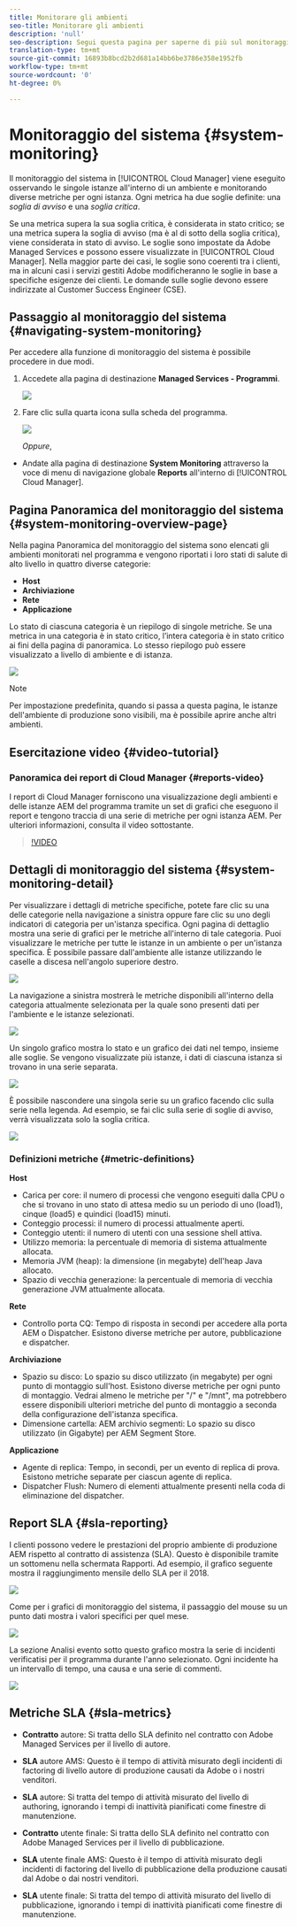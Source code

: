 ```yaml
---
title: Monitorare gli ambienti
seo-title: Monitorare gli ambienti
description: 'null'
seo-description: Segui questa pagina per saperne di più sul monitoraggio del sistema in Cloud Manager che viene fatto osservando le singole istanze all'interno di un ambiente e monitorando una serie di metriche per ogni istanza.
translation-type: tm+mt
source-git-commit: 16893b8bcd2b2d681a14bb6be3786e358e1952fb
workflow-type: tm+mt
source-wordcount: '0'
ht-degree: 0%

---
```



# Monitoraggio del sistema {#system-monitoring}

Il monitoraggio del sistema in [!UICONTROL Cloud Manager] viene eseguito osservando le singole istanze all&#39;interno di un ambiente e monitorando diverse metriche per ogni istanza. Ogni metrica ha due soglie definite: una *soglia di avviso* e una *soglia critica*.

Se una metrica supera la sua soglia critica, è considerata in stato critico; se una metrica supera la soglia di avviso (ma è al di sotto della soglia critica), viene considerata in stato di avviso. Le soglie sono impostate da Adobe Managed Services e possono essere visualizzate in [!UICONTROL Cloud Manager]. Nella maggior parte dei casi, le soglie sono coerenti tra i clienti, ma in alcuni casi i servizi gestiti Adobe modificheranno le soglie in base a specifiche esigenze dei clienti. Le domande sulle soglie devono essere indirizzate al Customer Success Engineer (CSE).

## Passaggio al monitoraggio del sistema {#navigating-system-monitoring}

Per accedere alla funzione di monitoraggio del sistema è possibile procedere in due modi.

1. Accedete alla pagina di destinazione **Managed Services - Programmi**.

   ![](assets/ProgramLanding.png)

1. Fare clic sulla quarta icona sulla scheda del programma.

   ![](assets/first-timea1.png)

   *Oppure*,

* Andate alla pagina di destinazione **System Monitoring** attraverso la voce di menu di navigazione globale **Reports** all&#39;interno di [!UICONTROL Cloud Manager].


## Pagina Panoramica del monitoraggio del sistema {#system-monitoring-overview-page}

Nella pagina Panoramica del monitoraggio del sistema sono elencati gli ambienti monitorati nel programma e vengono riportati i loro stati di salute di alto livello in quattro diverse categorie:

* **Host**
* **Archiviazione**
* **Rete**
* **Applicazione**

Lo stato di ciascuna categoria è un riepilogo di singole metriche. Se una metrica in una categoria è in stato critico, l’intera categoria è in stato critico ai fini della pagina di panoramica. Lo stesso riepilogo può essere visualizzato a livello di ambiente e di istanza.

![](assets/System-Monitoring-Reports.png)

>[!NOTE]
>
>Per impostazione predefinita, quando si passa a questa pagina, le istanze dell&#39;ambiente di produzione sono visibili, ma è possibile aprire anche altri ambienti.

## Esercitazione video {#video-tutorial}

### Panoramica dei report di Cloud Manager {#reports-video}

I report di Cloud Manager forniscono una visualizzazione degli ambienti e delle istanze AEM del programma tramite un set di grafici che eseguono il report e tengono traccia di una serie di metriche per ogni istanza AEM.
Per ulteriori informazioni, consulta il video sottostante.

>[!VIDEO](https://video.tv.adobe.com/v/26315/)

## Dettagli di monitoraggio del sistema {#system-monitoring-detail}

Per visualizzare i dettagli di metriche specifiche, potete fare clic su una delle categorie nella navigazione a sinistra oppure fare clic su uno degli indicatori di categoria per un&#39;istanza specifica. Ogni pagina di dettaglio mostra una serie di grafici per le metriche all&#39;interno di tale categoria. Puoi visualizzare le metriche per tutte le istanze in un ambiente o per un&#39;istanza specifica. È possibile passare dall&#39;ambiente alle istanze utilizzando le caselle a discesa nell&#39;angolo superiore destro.

![](assets/System_Monitoring1.png)

La navigazione a sinistra mostrerà le metriche disponibili all&#39;interno della categoria attualmente selezionata per la quale sono presenti dati per l&#39;ambiente e le istanze selezionati.

![](assets/System_Monitoring2.png)

Un singolo grafico mostra lo stato e un grafico dei dati nel tempo, insieme alle soglie. Se vengono visualizzate più istanze, i dati di ciascuna istanza si trovano in una serie separata.

![](assets/Monitoring_Graphs1.png)

È possibile nascondere una singola serie su un grafico facendo clic sulla serie nella legenda.
Ad esempio, se fai clic sulla serie di soglie di avviso, verrà visualizzata solo la soglia critica.

![](assets/Monitoring_Graphs2.png)

### Definizioni metriche {#metric-definitions}

**Host**

* Carica per core: il numero di processi che vengono eseguiti dalla CPU o che si trovano in uno stato di attesa medio su un periodo di uno (load1), cinque (load5) e quindici (load15) minuti.
* Conteggio processi: il numero di processi attualmente aperti.
* Conteggio utenti: il numero di utenti con una sessione shell attiva.
* Utilizzo memoria: la percentuale di memoria di sistema attualmente allocata.
* Memoria JVM (heap): la dimensione (in megabyte) dell&#39;heap Java allocato.
* Spazio di vecchia generazione: la percentuale di memoria di vecchia generazione JVM attualmente allocata.

**Rete**

* Controllo porta CQ: Tempo di risposta in secondi per accedere alla porta AEM o Dispatcher. Esistono diverse metriche per autore, pubblicazione e dispatcher.

**Archiviazione**

* Spazio su disco: Lo spazio su disco utilizzato (in megabyte) per ogni punto di montaggio sull&#39;host. Esistono diverse metriche per ogni punto di montaggio. Vedrai almeno le metriche per &quot;/&quot; e &quot;/mnt&quot;, ma potrebbero essere disponibili ulteriori metriche del punto di montaggio a seconda della configurazione dell&#39;istanza specifica.
* Dimensione cartella: AEM archivio segmenti: Lo spazio su disco utilizzato (in Gigabyte) per AEM Segment Store.

**Applicazione**

* Agente di replica: Tempo, in secondi, per un evento di replica di prova. Esistono metriche separate per ciascun agente di replica.
* Dispatcher Flush: Numero di elementi attualmente presenti nella coda di eliminazione del dispatcher.

## Report SLA {#sla-reporting}

I clienti possono vedere le prestazioni del proprio ambiente di produzione AEM rispetto al contratto di assistenza (SLA). Questo è disponibile tramite un sottomenu nella schermata Rapporti.
Ad esempio, il grafico seguente mostra il raggiungimento mensile dello SLA per il 2018.

![](assets/SLA-Reports-one.png)

Come per i grafici di monitoraggio del sistema, il passaggio del mouse su un punto dati mostra i valori specifici per quel mese.

![](assets/SLA-Reports-two.png)

La sezione Analisi evento sotto questo grafico mostra la serie di incidenti verificatisi per il programma durante l&#39;anno selezionato. Ogni incidente ha un intervallo di tempo, una causa e una serie di commenti.

![](assets/sla-reporting3.png)

## Metriche SLA {#sla-metrics}

* **Contratto** autore: Si tratta dello SLA definito nel contratto con Adobe Managed Services per il livello di autore.

* **SLA** autore AMS: Questo è il tempo di attività misurato degli incidenti di factoring di livello autore di produzione causati da  Adobe o i nostri venditori.

* **SLA** autore: Si tratta del tempo di attività misurato del livello di authoring, ignorando i tempi di inattività pianificati come finestre di manutenzione.

* **Contratto** utente finale: Si tratta dello SLA definito nel contratto con Adobe Managed Services per il livello di pubblicazione.

* **SLA** utente finale AMS: Questo è il tempo di attività misurato degli incidenti di factoring del livello di pubblicazione della produzione causati dal Adobe  o dai nostri venditori.

* **SLA** utente finale: Si tratta del tempo di attività misurato del livello di pubblicazione, ignorando i tempi di inattività pianificati come finestre di manutenzione.